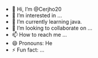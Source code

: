 - 👋 Hi, I’m @Cerjho20
- 👀 I’m interested in ...
- 🌱 I’m currently learning java.
- 💞️ I’m looking to collaborate on ...
- 📫 How to reach me ...
- 😄 Pronouns: He
- ⚡ Fun fact: ...

<!---
Cerjho20/Cerjho20 is a ✨ special ✨ repository because its `README.md` (this file) appears on your GitHub profile.
You can click the Preview link to take a look at your changes.
--->
